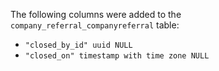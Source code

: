 The following columns were added to the `company_referral_companyreferral` table:

- `"closed_by_id" uuid NULL`
- `"closed_on" timestamp with time zone NULL`
